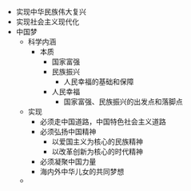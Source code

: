 - 实现中华民族伟大复兴
- 实现社会主义现代化
- 中国梦
	- 科学内涵
		- 本质
			- 国家富强
			- 民族振兴
				- 人民幸福的基础和保障
			- 人民幸福
				- 国家富强、民族振兴的出发点和落脚点
	- 实现
		- 必须走中国道路，中国特色社会主义道路
		- 必须弘扬中国精神
			- 以爱国主义为核心的民族精神
			- 以改革创新为核心的时代精神
		- 必须凝聚中国力量
		- 海内外中华儿女的共同梦想
	-